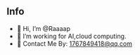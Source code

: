 ## Info
- 👋 Hi, I’m @Raaaap
- 👀 I’m working for AI,cloud computing.
- 📧 Contact Me By: 1767849418@qq.com

